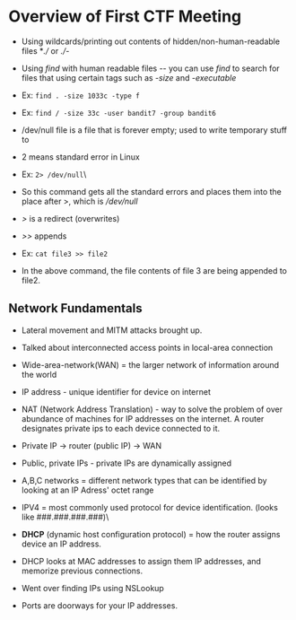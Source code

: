 # Overview of First CTF Meeting

-   Using wildcards/printing out contents of hidden/non-human-readable files **./* or *./-*
- Using *find* with human readable files -- you can use *find* to search for files that using certain tags such as *-size* and *-executable*

- Ex: `find . -size 1033c -type f`
- Ex: `find / -size 33c -user bandit7 -group bandit6`

- /dev/null file is a file that is forever empty; used to write temporary stuff to
- 2 means standard error in Linux
- Ex: `2> /dev/null`\
- So this command gets all the standard errors and places them into the place after >, which is */dev/null*

- *>* is a redirect (overwrites)
- *>>* appends
- Ex: `cat file3 >> file2`
- In the above command, the file contents of file 3 are being appended to file2.

## Network Fundamentals
- Lateral movement and MITM attacks brought up.
- Talked about interconnected access points in local-area connection
- Wide-area-network(WAN) = the larger network of information around the world
- IP address - unique identifier for device on internet
- NAT (Network Address Translation) - way to solve the problem of over abundance of machines for IP addresses on the internet. A router designates private ips to each device connected to it.

- Private IP -> router (public IP) -> WAN
- Public, private IPs - private IPs are dynamically assigned

- A,B,C networks = different network types that can be identified by looking at an IP Adress' octet range

- IPV4 = most commonly used protocol for device identification. (looks like ###.###.###.###)\
- **DHCP** (dynamic host configuration protocol) = how the router assigns device an IP address.
- DHCP looks at MAC addresses to assign them IP addresses, and memorize previous connections.
- Went over finding IPs using NSLookup
- Ports are doorways for your IP addresses.